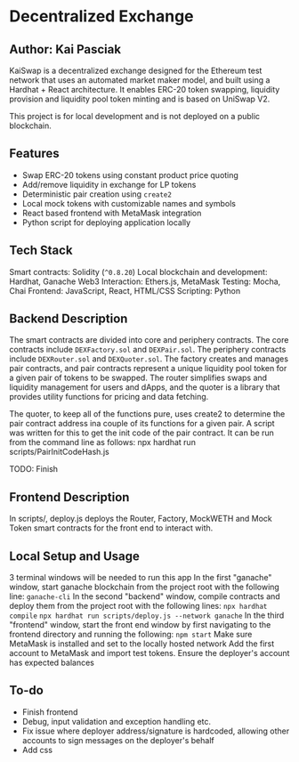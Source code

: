 # Decentralized Exchange
## Author: Kai Pasciak

KaiSwap is a decentralized exchange designed for the Ethereum test network that uses an automated market maker model, and built using
a Hardhat + React architecture. It enables ERC-20 token swapping, liquidity provision and liquidity pool token minting and is based 
on UniSwap V2. 

This project is for local development and is not deployed on a public blockchain.

## Features
- Swap ERC-20 tokens using constant product price quoting
- Add/remove liquidity in exchange for LP tokens
- Deterministic pair creation using `create2`
- Local mock tokens with customizable names and symbols
- React based frontend with MetaMask integration
- Python script for deploying application locally

## Tech Stack
Smart contracts: Solidity (`^0.8.20`)
Local blockchain and development: Hardhat, Ganache
Web3 Interaction: Ethers.js, MetaMask
Testing: Mocha, Chai
Frontend: JavaScript, React, HTML/CSS
Scripting: Python

## Backend Description
The smart contracts are divided into core and periphery contracts. The core contracts include `DEXFactory.sol` and `DEXPair.sol`. The periphery contracts include `DEXRouter.sol` and `DEXQuoter.sol`.
The factory creates and manages pair contracts, and pair contracts represent a unique liquidity pool token for a given pair of tokens to be swapped. The router simplifies swaps and liquidity management for users and dApps, and the quoter is a library that provides utility functions for pricing and data fetching.

The quoter, to keep all of the functions pure, uses create2 to determine the pair contract address ina  couple
of its functions for a given pair. A script was written for this to get the init code of the pair contract. It
can be run from the command line as follows:
npx hardhat run scripts/PairInitCodeHash.js

TODO: Finish

## Frontend Description
In scripts/, deploy.js deploys the Router, Factory, MockWETH and Mock Token smart contracts for the front end to interact with. 

## Local Setup and Usage
3 terminal windows will be needed to run this app
In the first "ganache" window, start ganache blockchain from the project root with the following line:
`ganache-cli`
In the second "backend" window, compile contracts and deploy them from the project root with the following lines:
`npx hardhat compile`
`npx hardhat run scripts/deploy.js --network ganache`
In the third "frontend" window, start the front end window by first navigating to the frontend directory and running the following:
`npm start`
Make sure MetaMask is installed and set to the locally hosted network
Add the first account to MetaMask and import test tokens. Ensure the deployer's account has expected balances



## To-do
- Finish frontend
- Debug, input validation and exception handling etc.
- Fix issue where deployer address/signature is hardcoded, allowing other accounts to sign messages on the deployer's behalf
- Add css





